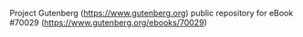 Project Gutenberg (https://www.gutenberg.org) public repository for
eBook #70029 (https://www.gutenberg.org/ebooks/70029)
